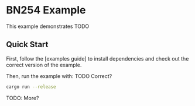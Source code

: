 # BN254 Example

This example demonstrates TODO

## Quick Start

First, follow the [examples guide] to install dependencies and check out the correct version of the example.

Then, run the example with: TODO Correct?

```bash
cargo run --release
```

TODO: More?
